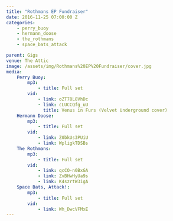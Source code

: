 ```yaml
---
title: "Rothmans EP Fundraiser"
date: 2016-11-25 07:00:00 Z
categories:
    - perry_buoy
    - hermann_doose
    - the_rothmans
    - space_bats_attack

parent: Gigs
venue: The Attic
image: /assets/img/Rothmans%20EP%20Fundraiser/cover.jpg
media:
    Perry Buoy:
        mp3:
            - title: Full set
        vid:
            - link: oZT78L8VhDc
            - link: cLUCCQfg_uU
              title: Venus in Furs (Velvet Underground cover)
    Hermann Doose:
        mp3:
            - title: Full set
        vid:
            - link: Z0bkUs3PUiU
            - link: WpligkTDSBs
    The Rothmans:
        mp3:
            - title: Full set
        vid:
            - link: qcCO-n0BxGA
            - link: ZvBHwHyUa9s
            - link: K4szrtW3igA
    Space Bats, Attack!:
        mp3:
            - title: Full set
        vid:
            - link: Wh_DwcVFMxE
---
```


